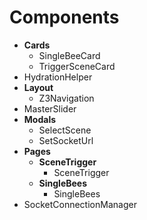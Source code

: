 # Components

- **Cards**
  - SingleBeeCard
  - TriggerSceneCard
- HydrationHelper
- **Layout**
  - Z3Navigation
- MasterSlider
- **Modals**
  - SelectScene
  - SetSocketUrl
- **Pages**
  - **SceneTrigger**
    - SceneTrigger
  - **SingleBees**
    - SingleBees
- SocketConnectionManager
